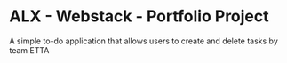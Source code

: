 # ALX - Webstack - Portfolio Project

A simple to-do application that allows users to create and delete tasks by team ETTA


